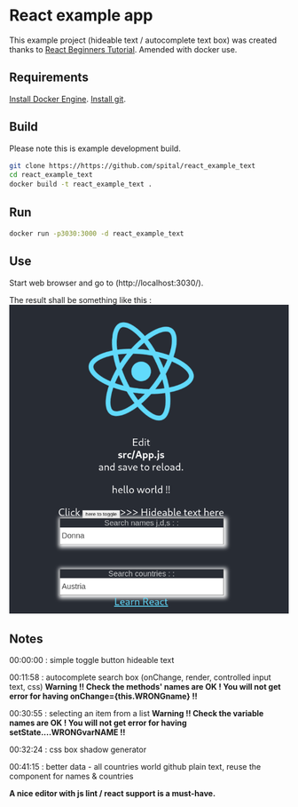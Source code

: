 # React example app
This example project (hideable text / autocomplete text box) was created
thanks to [React Beginners Tutorial](https://www.youtube.com/watch?v=NnpISZANByg).
Amended with docker use.

## Requirements
[Install Docker Engine](https://docs.docker.com/install/).
[Install git](https://git-scm.com/book/en/v2/Getting-Started-Installing-Git).

## Build
Please note this is example development build.

```bash
git clone https://https://github.com/spital/react_example_text
cd react_example_text
docker build -t react_example_text .
```

## Run

```bash
docker run -p3030:3000 -d react_example_text
```

## Use
Start web browser and go to (http://localhost:3030/).

The result shall be something like this :
![React example app screenshot](./learn_2019-08-25_17-04.png "React example app screenshot")

## Notes
00:00:00 : simple toggle button hideable text

00:11:58 : autocomplete search box (onChange, render, controlled input text, css)
**Warning !! Check the methods' names are OK ! You will not get error for having onChange={this.WRONGname} !!**

00:30:55 : selecting an item from a list
**Warning !! Check the variable names are OK ! You will not get error for having setState....WRONGvarNAME !!**

00:32:24 : css box shadow generator

00:41:15 : better data - all countries world github plain text, reuse the component for names & countries

**A nice editor with js lint / react support is a must-have.**
